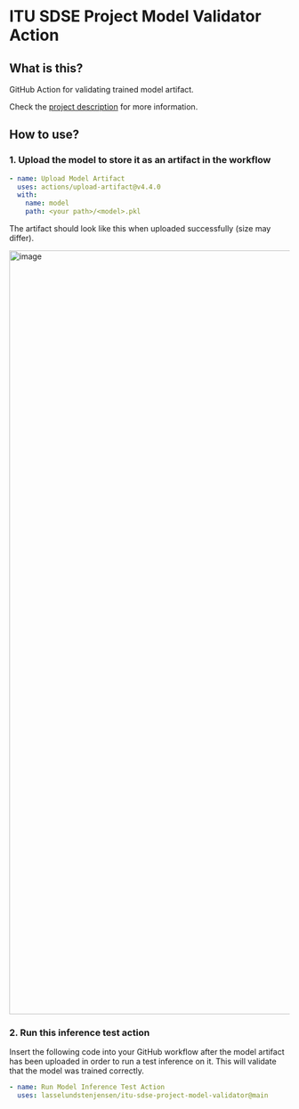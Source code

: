 # ITU SDSE Project Model Validator Action

## What is this?

GitHub Action for validating trained model artifact.

Check the [project description](https://github.com/lasselundstenjensen/itu-sdse-project) for more information.


## How to use?

### 1. Upload the model to store it as an artifact in the workflow

```yaml
- name: Upload Model Artifact
  uses: actions/upload-artifact@v4.4.0
  with:
    name: model
    path: <your path>/<model>.pkl
```

The artifact should look like this when uploaded successfully (size may differ).

<img width="1373" alt="image" src="https://github.com/user-attachments/assets/51ee28e2-331f-4f84-8ba4-b7f313b92b5c">


### 2. Run this inference test action

Insert the following code into your GitHub workflow after the model artifact has been uploaded in order to run a test inference on it. This will validate that the model was trained correctly.

```yaml
- name: Run Model Inference Test Action
  uses: lasselundstenjensen/itu-sdse-project-model-validator@main
```
